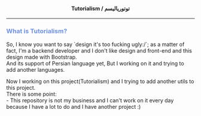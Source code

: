 <h4 align=center>Tutorialism / توتوریالیسم</h4>
<hr>
<h3 align=left style="color: #7092E5;">
What is Tutorialism?</h3>
<p align=left>
So, I know you want to say `design it's too fucking ugly:/`; as a matter of fact, I'm a backend developer and I don't like design and front-end and this design made with Bootstrap.<br>
And its support of Persian language yet, But I working on it and trying to add another languages.
</p>

<p align=left>
Now I working on this project(Tutorialism) and I trying to add another utils to this project.<br>
There is some point:<br>
- This repository is not my business and I can't work on it every day because I have a lot to do and I have another project :)
</p>